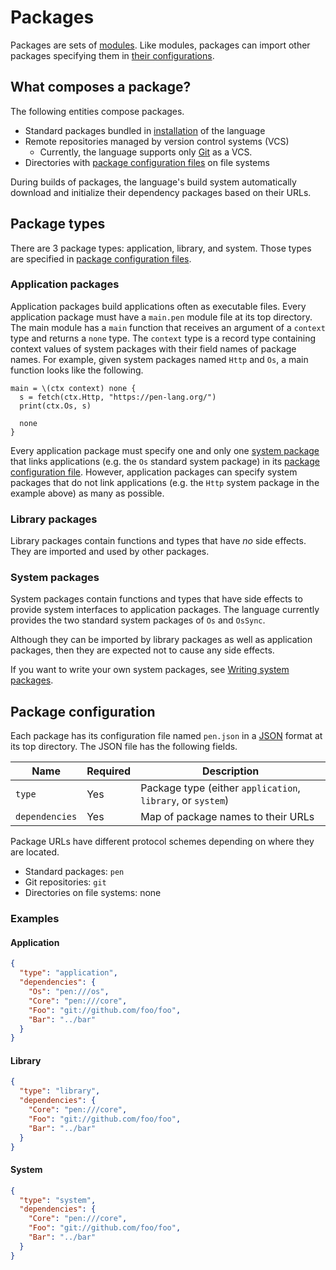 # Packages

Packages are sets of [modules](/references/language/modules.md). Like modules, packages can import other packages specifying them in [their configurations](#package-configuration).

## What composes a package?

The following entities compose packages.

- Standard packages bundled in [installation](/introduction/install.md) of the language
- Remote repositories managed by version control systems (VCS)
  - Currently, the language supports only [Git](https://git-scm.com/) as a VCS.
- Directories with [package configuration files](#package-configuration) on file systems

During builds of packages, the language's build system automatically download and initialize their dependency packages based on their URLs.

## Package types

There are 3 package types: application, library, and system. Those types are specified in [package configuration files](#package-configuration).

### Application packages

Application packages build applications often as executable files. Every application package must have a `main.pen` module file at its top directory. The main module has a `main` function that receives an argument of a `context` type and returns a `none` type. The `context` type is a record type containing context values of system packages with their field names of package names. For example, given system packages named `Http` and `Os`, a main function looks like the following.

```pen
main = \(ctx context) none {
  s = fetch(ctx.Http, "https://pen-lang.org/")
  print(ctx.Os, s)

  none
}
```

Every application package must specify one and only one [system package](#system-packages) that links applications (e.g. the `Os` standard system package) in its [package configuration file](#package-configuration). However, application packages can specify system packages that do not link applications (e.g. the `Http` system package in the example above) as many as possible.

### Library packages

Library packages contain functions and types that have _no_ side effects. They are imported and used by other packages.

### System packages

System packages contain functions and types that have side effects to provide system interfaces to application packages. The language currently provides the two standard system packages of `Os` and `OsSync`.

Although they can be imported by library packages as well as application packages, then they are expected not to cause any side effects.

If you want to write your own system packages, see [Writing system packages](/advanced-features/writing-system-packages.md).

## Package configuration

Each package has its configuration file named `pen.json` in a [JSON](https://www.json.org/json-en.html) format at its top directory. The JSON file has the following fields.

| Name           | Required | Description                                                 |
| -------------- | -------- | ----------------------------------------------------------- |
| `type`         | Yes      | Package type (either `application`, `library`, or `system`) |
| `dependencies` | Yes      | Map of package names to their URLs                          |

Package URLs have different protocol schemes depending on where they are located.

- Standard packages: `pen`
- Git repositories: `git`
- Directories on file systems: none

### Examples

#### Application

```json
{
  "type": "application",
  "dependencies": {
    "Os": "pen:///os",
    "Core": "pen:///core",
    "Foo": "git://github.com/foo/foo",
    "Bar": "../bar"
  }
}
```

#### Library

```json
{
  "type": "library",
  "dependencies": {
    "Core": "pen:///core",
    "Foo": "git://github.com/foo/foo",
    "Bar": "../bar"
  }
}
```

#### System

```json
{
  "type": "system",
  "dependencies": {
    "Core": "pen:///core",
    "Foo": "git://github.com/foo/foo",
    "Bar": "../bar"
  }
}
```
